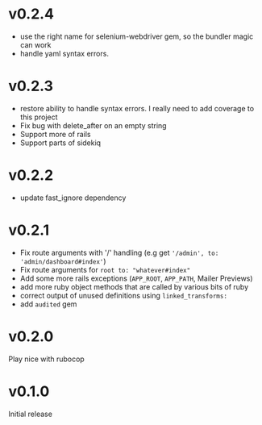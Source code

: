 # v0.2.4
- use the right name for selenium-webdriver gem, so the bundler magic can work
- handle yaml syntax errors.

# v0.2.3
- restore ability to handle syntax errors. I really need to add coverage to this project
- Fix bug with delete_after on an empty string
- Support more of rails
- Support parts of sidekiq

# v0.2.2
- update fast_ignore dependency

# v0.2.1

- Fix route arguments with '/' handling (e.g get `'/admin', to: 'admin/dashboard#index'`)
- Fix route arguments for `root to: "whatever#index"`
- Add some more rails exceptions (`APP_ROOT`, `APP_PATH`, Mailer Previews)
- add more ruby object methods that are called by various bits of ruby
- correct output of unused definitions using `linked_transforms:`
- add `audited` gem

# v0.2.0

Play nice with rubocop

# v0.1.0

Initial release
